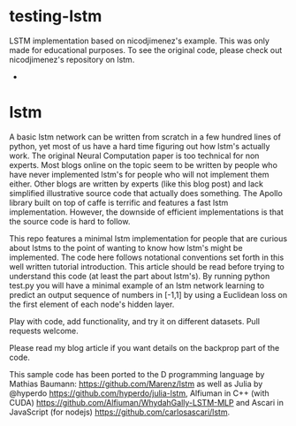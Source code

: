 # testing-lstm
LSTM implementation based on nicodjimenez's example.
This was only made for educational purposes. To see the original code, please check out nicodjimenez's repository on lstm.

-
# lstm

A basic lstm network can be written from scratch in a few hundred lines of python, yet most of us have a hard time figuring out how lstm's actually work. The original Neural Computation paper is too technical for non experts. Most blogs online on the topic seem to be written by people who have never implemented lstm's for people who will not implement them either. Other blogs are written by experts (like this blog post) and lack simplified illustrative source code that actually does something. The Apollo library built on top of caffe is terrific and features a fast lstm implementation. However, the downside of efficient implementations is that the source code is hard to follow.

This repo features a minimal lstm implementation for people that are curious about lstms to the point of wanting to know how lstm's might be implemented. The code here follows notational conventions set forth in this well written tutorial introduction. This article should be read before trying to understand this code (at least the part about lstm's). By running python test.py you will have a minimal example of an lstm network learning to predict an output sequence of numbers in [-1,1] by using a Euclidean loss on the first element of each node's hidden layer.

Play with code, add functionality, and try it on different datasets. Pull requests welcome.

Please read my blog article if you want details on the backprop part of the code.

This sample code has been ported to the D programming language by Mathias Baumann: https://github.com/Marenz/lstm as well as Julia by @hyperdo https://github.com/hyperdo/julia-lstm, Alfiuman in C++ (with CUDA) https://github.com/Alfiuman/WhydahGally-LSTM-MLP and Ascari in JavaScript (for nodejs) https://github.com/carlosascari/lstm.
